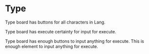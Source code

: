 # Type

Type board has buttons for all characters in Lang.

Type board has execute certainty for input for execute.

Type board has enough buttons to input anything for execute.
This is enough element to input anything for execute.
